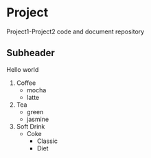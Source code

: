 # Project
Project1-Project2 code and document repository

## Subheader

Hello world

1. Coffee
    * mocha
    * latte
2. Tea
    * green
    * jasmine
3. Soft Drink
    * Coke
        * Classic
        * Diet